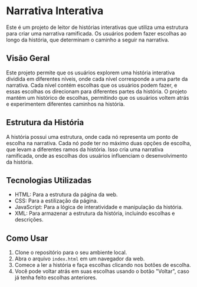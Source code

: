 # Narrativa Interativa

Este é um projeto de leitor de histórias interativas que utiliza uma estrutura para criar uma narrativa ramificada. Os usuários podem fazer escolhas ao longo da história, que determinam o caminho a seguir na narrativa.

## Visão Geral

Este projeto permite que os usuários explorem uma história interativa dividida em diferentes níveis, onde cada nível corresponde a uma parte da narrativa. Cada nível contém escolhas que os usuários podem fazer, e essas escolhas os direcionam para diferentes partes da história. O projeto mantém um histórico de escolhas, permitindo que os usuários voltem atrás e experimentem diferentes caminhos na história.

## Estrutura da História

A história possui uma estrutura, onde cada nó representa um ponto de escolha na narrativa. Cada nó pode ter no máximo duas opções de escolha, que levam a diferentes ramos da história. Isso cria uma narrativa ramificada, onde as escolhas dos usuários influenciam o desenvolvimento da história.

## Tecnologias Utilizadas

- HTML: Para a estrutura da página da web.
- CSS: Para a estilização da página.
- JavaScript: Para a lógica de interatividade e manipulação da história.
- XML: Para armazenar a estrutura da história, incluindo escolhas e descrições.

## Como Usar

1. Clone o repositório para o seu ambiente local.
2. Abra o arquivo `index.html` em um navegador da web.
3. Comece a ler a história e faça escolhas clicando nos botões de escolha.
4. Você pode voltar atrás em suas escolhas usando o botão "Voltar", caso já tenha feito escolhas anteriores.
